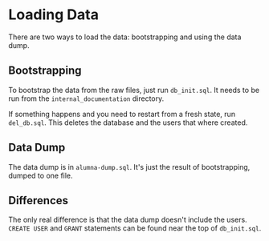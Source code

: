 
# Loading Data

There are two ways to load the data: bootstrapping and using the data dump.

## Bootstrapping

To bootstrap the data from the raw files, just run `db_init.sql`. It needs to
be run from the `internal_documentation` directory.

If something happens and you need to restart from a fresh state, run
`del_db.sql`. This deletes the database and the users that where created.

## Data Dump

The data dump is in `alumna-dump.sql`. It's just the result of bootstrapping,
dumped to one file.

## Differences

The only real difference is that the data dump doesn't include the users.
`CREATE USER` and `GRANT` statements can be found near the top of
`db_init.sql`.


